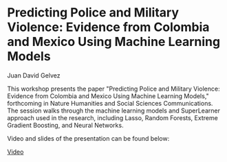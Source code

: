 # Predicting Police and Military Violence: Evidence from Colombia and Mexico Using Machine Learning Models

Juan David Gelvez

This workshop presents the paper "Predicting Police and Military Violence: Evidence from Colombia and Mexico Using Machine Learning Models," forthcoming in Nature Humanities and Social Sciences Communications.
The session walks through the machine learning models and SuperLearner approach used in the research, including Lasso, Random Forests, Extreme Gradient Boosting, and Neural Networks.


Video and slides of the presentation can be found below:

[Video](https://umd.box.com/s/xvaa45rtjx17rtpop8d0w72t2vi83vzc)

